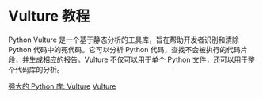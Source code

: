 # Vulture 教程

<show-structure depth="3"/>

Python Vulture 是一个基于静态分析的工具库，旨在帮助开发者识别和清除 Python 代码中的死代码。它可以分析 Python 代码，查找不会被执行的代码片段，并生成相应的报告。Vulture 不仅可以用于单个 Python 文件，还可以用于整个代码库的分析。


<seealso>
<category ref="ref_docs">
    <a href="https://mp.weixin.qq.com/s/Qpc5iA4wRoG2jz_Sk92T9g">强大的 Python 库: Vulture</a>
</category>
<category ref="ref_github">
    <a href="https://github.com/jendrikseipp/vulture">Vulture</a>
</category>
<category ref="ref_issues">
</category>
<category ref="ref_hf">
</category>
<category ref="ref_ms">
</category>
</seealso>
